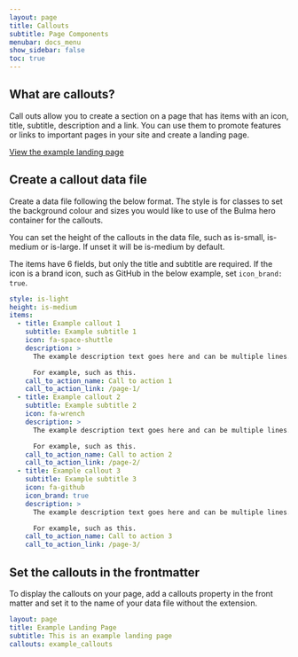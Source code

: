 ```yaml
---
layout: page
title: Callouts
subtitle: Page Components
menubar: docs_menu
show_sidebar: false
toc: true
---
```


## What are callouts?

Call outs allow you to create a section on a page that has items with an icon, title, subtitle, description and a link. You can use them to promote features or links to important pages in your site and create a landing page.

[View the example landing page](/bulma-simple-theme/landing/) 

## Create a callout data file

Create a data file following the below format. The style is for classes to set the background colour and sizes you would like to use of the Bulma hero container for the callouts.

You can set the height of the callouts in the data file, such as is-small, is-medium or is-large. If unset it will be is-medium by default.

The items have 6 fields, but only the title and subtitle are required. If the icon is a brand icon, such as GitHub in the below example, set `icon_brand: true`.

```yaml
style: is-light
height: is-medium
items:
  - title: Example callout 1
    subtitle: Example subtitle 1
    icon: fa-space-shuttle
    description: >
      The example description text goes here and can be multiple lines.

      For example, such as this. 
    call_to_action_name: Call to action 1
    call_to_action_link: /page-1/
  - title: Example callout 2
    subtitle: Example subtitle 2
    icon: fa-wrench
    description: >
      The example description text goes here and can be multiple lines.

      For example, such as this.
    call_to_action_name: Call to action 2
    call_to_action_link: /page-2/
  - title: Example callout 3
    subtitle: Example subtitle 3
    icon: fa-github
    icon_brand: true
    description: >
      The example description text goes here and can be multiple lines.

      For example, such as this.
    call_to_action_name: Call to action 3
    call_to_action_link: /page-3/
```

## Set the callouts in the frontmatter

To display the callouts on your page, add a callouts property in the front matter and set it to the name of your data file without the extension.

```yaml
layout: page
title: Example Landing Page
subtitle: This is an example landing page
callouts: example_callouts
```